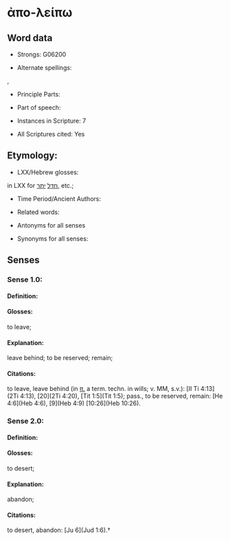 # ἀπο-λείπω

<!-- Status: S2=NeedsEdits -->
<!-- Lexica used for edits:   -->

## Word data

* Strongs: G06200

* Alternate spellings:

,

* Principle Parts: 


* Part of speech: 


* Instances in Scripture: 7

* All Scriptures cited: Yes

## Etymology: 


* LXX/Hebrew glosses: 

in LXX for [חדל](//en-uhl/H2308) [יתר](//en-uhl/H3498), etc.;

* Time Period/Ancient Authors: 


* Related words: 

* Antonyms for all senses

* Synonyms for all senses: 


## Senses 


### Sense  1.0: 

#### Definition: 

#### Glosses: 

to leave; 

#### Explanation: 

leave behind; 
to be reserved; 
remain; 

#### Citations: 

to leave, leave behind (in [π.]() a term. techn. in wills; v. MM, s.v.): [II Ti 4:13](2Ti 4:13), [20](2Ti 4:20), [Tit 1:5](Tit 1:5); pass., to be reserved, remain: [He 4:6](Heb 4:6), [9](Heb 4:9) [10:26](Heb 10:26).

### Sense  2.0: 

#### Definition: 

#### Glosses: 

to desert; 

#### Explanation: 

abandon; 

#### Citations: 

to desert, abandon: [Ju 6](Jud 1:6).†

